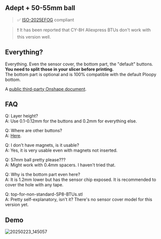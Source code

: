 ## Adept + 50-55mm ball

> ✅ [ISO-2025EFOG](https://github.com/efogdev/ISO-2025EFOG) compliant

> ❗️ It has been reported that CY-8H Aliexpress BTUs don't work with this version well. 

## Everything?

Everything. Even the sensor cover, the bottom part, the "default" buttons. \
**You need to split those in your slicer before printing.** \
The bottom part is optional and is 100% compatible with the default Ploopy bottom.

A [public third-party Onshape document](https://cad.onshape.com/documents/8ccfa9641ddd3f6929d9303b/w/a0d313c8d0288c4ecea783e6/e/e5fdbae89a3f2a2f05d6562c
).

## FAQ

Q: Layer height? \
A: Use 0.1-0.12mm for the buttons and 0.2mm for everything else.

Q: Where are other buttons? \
A: [Here](https://github.com/adept-anyball/mod/tree/master/buttons).

Q: I don't have magnets, is it usable? \
A: Yes, it is very usable even with magnets not inserted. 

Q: 57mm ball pretty please??? \
A: Might work with 0.4mm spacers. I haven't tried that. 

Q: Why is the bottom part even here? \
A: It is 1.2mm lower but has the sensor chip exposed. It is recommended to cover the hole with any tape. 

Q: top-for-non-standard-SP8-BTUs.stl \
A: Pretty self-explanatory, isn't it? There's no sensor cover model for this version yet.

## Demo

![20250223_145057](https://github.com/user-attachments/assets/8fd066ef-c634-4e23-acab-ad6dea825961)

